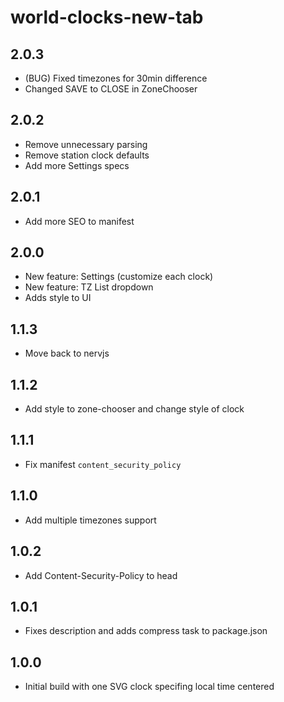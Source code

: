# world-clocks-new-tab

## 2.0.3

 - (BUG) Fixed timezones for 30min difference
 - Changed SAVE to CLOSE in ZoneChooser

## 2.0.2

 - Remove unnecessary parsing
 - Remove station clock defaults
 - Add more Settings specs

## 2.0.1

 - Add more SEO to manifest

## 2.0.0

 - New feature: Settings (customize each clock)
 - New feature: TZ List dropdown
 - Adds style to UI

## 1.1.3

 - Move back to nervjs

## 1.1.2

 - Add style to zone-chooser and change style of clock

## 1.1.1

 - Fix manifest `content_security_policy`

## 1.1.0

 - Add multiple timezones support

## 1.0.2

 - Add Content-Security-Policy to head

## 1.0.1

 - Fixes description and adds compress task to package.json

## 1.0.0

 - Initial build with one SVG clock specifing local time centered
